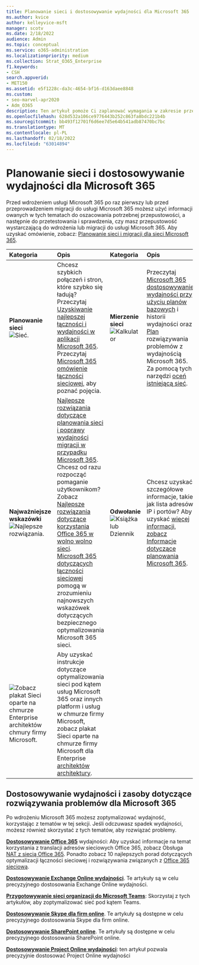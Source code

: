 ```yaml
---
title: Planowanie sieci i dostosowywanie wydajności dla Microsoft 365
ms.author: kvice
author: kelleyvice-msft
manager: scotv
ms.date: 2/18/2022
audience: Admin
ms.topic: conceptual
ms.service: o365-administration
ms.localizationpriority: medium
ms.collection: Strat_O365_Enterprise
f1.keywords:
- CSH
search.appverid:
- MET150
ms.assetid: e5f1228c-da3c-4654-bf16-d163daee8848
ms.custom:
- seo-marvel-apr2020
- Adm_O365
description: Ten artykuł pomoże Ci zaplanować wymagania w zakresie przepustowości sieci Microsoft 365 oraz precyzyjnie dostosować wydajność i rozwiązać problemy z wydajnością.
ms.openlocfilehash: 628d532a106ce9776443b252c863fa8bdc221b4b
ms.sourcegitcommit: bb493f12701f6d6ee7d5e64b541adb87470bc7bc
ms.translationtype: MT
ms.contentlocale: pl-PL
ms.lasthandoff: 02/18/2022
ms.locfileid: "63014894"
---
```

# <a name="network-planning-and-performance-tuning-for-microsoft-365"></a>Planowanie sieci i dostosowywanie wydajności dla Microsoft 365
Przed wdrożeniem usługi Microsoft 365 po raz pierwszy lub przed przeprowadzeniem migracji do usługi Microsoft 365 możesz użyć informacji owanych w tych tematach do oszacowania potrzebnej przepustowości, a następnie do przetestowania i sprawdzenia, czy masz przepustowość wystarczającą do wdrożenia lub migracji do usługi Microsoft 365. Aby uzyskać omówienie, zobacz: [Planowanie sieci i migracji dla sieci Microsoft 365](network-and-migration-planning.md).
  
|Kategoria |Opis |Kategoria |Opis |
|:-----|:-----|:-----|:-----|
|**Planowanie sieci** <br/> ![Sieć.](../media/5e9dcd06-601b-4b28-88dc-f524e7548794.png)           <br/> |Chcesz szybkich połączeń i stron, które szybko się ładują?  <br/> Przeczytaj [Uzyskiwanie najlepszej łączności i wydajności w aplikacji Microsoft 365](https://aka.ms/o365perfprinciples).<br/>Przeczytaj [Microsoft 365 omówienie łączności sieciowej](microsoft-365-networking-overview.md), aby poznać pojęcia.<br/> |**Mierzenie sieci** <br/> ![Kalkulator](../media/d690a132-4884-40eb-a918-526bb3dff3cc.png)           <br/> |Przeczytaj [Microsoft 365 dostosowywanie wydajności przy użyciu planów bazowych](performance-tuning-using-baselines-and-history.md) i historii wydajności oraz [Plan](performance-troubleshooting-plan.md) rozwiązywania problemów z wydajnością Microsoft 365.  <br/> Za pomocą tych narzędzi [oceń istniejącą sieć](network-and-migration-planning.md#calculators).  <br/> |
|**Najważniejsze wskazówki** <br/> ![Najlepsze rozwiązania.](../media/2a659a5c-1007-47d3-a6c6-a19e018ab29b.png)           <br/> |[Najlepsze rozwiązania dotyczące planowania sieci i poprawy wydajności migracji w przypadku Microsoft 365](network-and-migration-planning.md#BestPractices). Chcesz od razu rozpocząć pomaganie użytkownikom? Zobacz [Najlepsze rozwiązania dotyczące korzystania Office 365 w wolno wolno sieci](https://support.office.com/article/fd16c8d2-4799-4c39-8fd7-045f06640166).  <br/> [Microsoft 365 dotyczących łączności sieciowej](./microsoft-365-network-connectivity-principles.md) pomogą w zrozumieniu najnowszych wskazówek dotyczących bezpiecznego optymalizowania Microsoft 365 sieci.  <br/> |**Odwołanie** <br/> ![Książka lub Dziennik](../media/56dff3c1-f605-48d8-811f-7d13ce639ecd.png)           <br/> |Chcesz uzyskać szczegółowe informacje, takie jak lista adresów IP i portów? Aby uzyskać [więcej informacji, zobacz Informacje dotyczące planowania Microsoft 365](network-and-migration-planning.md#NetReference).  <br/> |
|![Zobacz plakat Sieci oparte na chmurze Enterprise architektów chmury firmy Microsoft.](../media/3094be9f-2407-4fa5-896d-aa66ef7b9bb9.png)           <br/> |Aby uzyskać instrukcje dotyczące optymalizowania sieci pod kątem usług Microsoft 365 oraz innych platform i usług w chmurze firmy Microsoft, zobacz plakat Sieci oparte na chmurze firmy Microsoft dla Enterprise [architektów architektury](../solutions/cloud-architecture-models.md).  <br/> |
   
## <a name="performance-tuning-and-troubleshooting-resources-for-microsoft-365"></a>Dostosowywanie wydajności i zasoby dotyczące rozwiązywania problemów dla Microsoft 365
<a name="apptuning"> </a>

Po wdrożeniu Microsoft 365 możesz zoptymalizować wydajność, korzystając z tematów w tej sekcji. Jeśli odczuwasz spadek wydajności, możesz również skorzystać z tych tematów, aby rozwiązać problemy.
  
 **[Dostosowywanie Office 365](tune-microsoft-365-performance.md)** wydajności: Aby uzyskać informacje na temat korzystania z translacji adresów sieciowych Office 365, zobacz Obsługa [NAT z siecią Office 365](nat-support-with-microsoft-365.md). Ponadto zobacz 10 najlepszych porad dotyczących optymalizacji łączności sieciowej i rozwiązywania związanych z [Office 365 sieciową](/archive/blogs/onthewire/top-10-tips-for-optimising-troubleshooting-your-office-365-network-connectivity).
  
 **[Dostosowywanie Exchange Online wydajności](tune-exchange-online-performance.md)**. Te artykuły są w celu precyzyjnego dostosowania Exchange Online wydajności.

 **[Przygotowywanie sieci organizacji do Microsoft Teams](/microsoftteams/prepare-network)**: Skorzystaj z tych artykułów, aby zoptymalizować sieć pod kątem Teams.
  
 **[Dostosowywanie Skype dla firm online](tune-skype-for-business-online-performance.md)**. Te artykuły są dostępne w celu precyzyjnego dostosowania Skype dla firm online.
  
 **[Dostosowywanie SharePoint online](tune-sharepoint-online-performance.md)**. Te artykuły są dostępne w celu precyzyjnego dostosowania SharePoint online.
  
 **[Dostosowywanie Project Online wydajności](https://support.office.com/article/12ba0ebd-c616-42e5-b9b6-cad570e8409c)**: ten artykuł pozwala precyzyjnie dostosować Project Online wydajności
